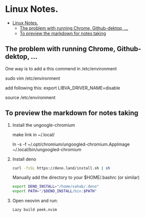 # Linux Notes.

<!--toc:start-->
- [Linux Notes.](#linux-notes)
  - [The problem with running Chrome, Github-dektop, ...](#the-problem-with-running-chrome-github-dektop)
  - [To preview the markdown for notes taking](#to-preview-the-markdown-for-notes-taking)
<!--toc:end-->

## The problem with running Chrome, Github-dektop, ...

One way is to add a this commend in /etc/environment

sudo vim /etc/environment

add following this:
export LIBVA_DRIVER_NAME=disable

source /etc/environment

## To preview the markdown for notes taking

1. Install the ungoogle-chromium

   make link in ~/.local/

   ln -s -f ~/.opt/chromium/ungoogled-chromium.AppImage ~/.local/bin/ungoogled-chromium

2. Install deno
   ```bash
   curl -fsSL https://deno.land/install.sh | sh 
   ```
   Manually add the directory to your $HOME/.bashrc (or similar)
   
   ```bash
   export DENO_INSTALL="/home/vahab/.deno"
   export PATH="/$DENO_INSTALL/bin:$PATH"
   ```
3. Open neovim and run: 
   ```bash
   Lazy build peek.nvim
   ```

